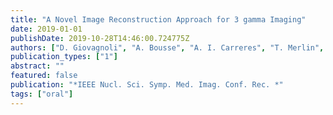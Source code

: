 ```yaml
---
title: "A Novel Image Reconstruction Approach for 3 gamma Imaging"
date: 2019-01-01
publishDate: 2019-10-28T14:46:00.724775Z
authors: ["D. Giovagnoli", "A. Bousse", "A. I. Carreres", "T. Merlin", "N. Beaupere", "J.-P. Cussonneau", "C. Canot", "S. Diglio", "J. Masbou", "E. Morteau", "Y. Xing", "Y. Zhu", "D. Thers", "D. Visvikis"]
publication_types: ["1"]
abstract: ""
featured: false
publication: "*IEEE Nucl. Sci. Symp. Med. Imag. Conf. Rec. *"
tags: ["oral"]
---
```


